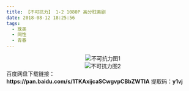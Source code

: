 ```yaml
---
title: 【不可抗力】 1-2 1080P 高分耽美剧
date: 2018-08-12 18:25:56
tags:
  - 耽美
  - 同性
  - 青春
---
```

<div align=center>
    <img src="/assets/images/a/3/bkkl/1.jpg" alt="不可抗力图1">
</div>
<div align=center>
    <img src="/assets/images/a/3/bkkl/2.jpg" alt="不可抗力图2">
</div>
<!-- more -->
百度网盘下载链接：
<b>https://pan.baidu.com/s/1TKAxijcaSCwgvpCBbZWTIA</b>
提取码：<b>y1vj</b>
